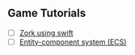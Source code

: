 ## Game Tutorials
- [ ] [Zork using swift](https://theliquidfire.wordpress.com/2016/09/26/zork-intro/)  
- [ ] [Entity-component system (ECS)](http://t-machine.org/index.php/2007/09/03/entity-systems-are-the-future-of-mmog-development-part-1/)
